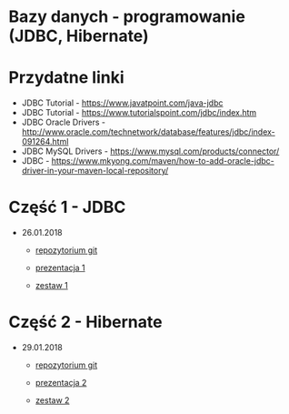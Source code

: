 # Bazy danych - programowanie (JDBC, Hibernate)

# Przydatne linki
- JDBC Tutorial - https://www.javatpoint.com/java-jdbc
- JDBC Tutorial - https://www.tutorialspoint.com/jdbc/index.htm
- JDBC Oracle Drivers - http://www.oracle.com/technetwork/database/features/jdbc/index-091264.html
- JDBC MySQL Drivers - https://www.mysql.com/products/connector/
- JDBC - https://www.mkyong.com/maven/how-to-add-oracle-jdbc-driver-in-your-maven-local-repository/

# Część 1 - JDBC
- 26.01.2018
	- [repozytorium git](https://bitbucket.org/pabloo99/jdbc_examples)

	- [prezentacja 1](https://bitbucket.org/pabloo99/database_programming/src/72b4d64f81d660cacb535b91de4518da7cf7ccc1/26.01.2018/prezentacja%201.pdf?at=master&fileviewer=file-view-default)
	
	- [zestaw 1](https://bitbucket.org/pabloo99/database_programming/src/72b4d64f81d660cacb535b91de4518da7cf7ccc1/26.01.2018/zestaw%201.pdf?at=master&fileviewer=file-view-default)

# Część 2 - Hibernate
- 29.01.2018
	- [repozytorium git](https://bitbucket.org/pabloo99/hibernate-examples)

	- [prezentacja 2](https://bitbucket.org/pabloo99/database_programming/src/c235edf1f54a68f18cc16c3d5e32403edbc32ecf/29.01.2018/prezentacja%202.pdf?at=master&fileviewer=file-view-default)
	
	- [zestaw 2](https://bitbucket.org/pabloo99/database_programming/src/c235edf1f54a68f18cc16c3d5e32403edbc32ecf/29.01.2018/zestaw%202.pdf?at=master&fileviewer=file-view-default)
	